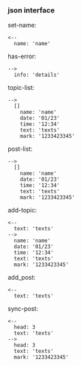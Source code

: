 
### json interface  

set-name:  

    <--
      name: 'name'

has-error:  

    -->
      info: 'details'

topic-list:  

    -->
      []
        name: 'name'
        date: '01/23'
        time: '12:34'
        text: 'texts'
        mark: '1233423345'

post-list:  

    -->
      []
        name: 'name'
        date: '01/23'
        time: '12:34'
        text: 'texts'
        mark: '1233423345'

add-topic:  

    <--
      text: 'texts'
    -->
      name: 'name'
      date: '01/23'
      time: '12:34'
      text: 'texts'
      mark: '1233423345'

add_post:  

    <--
      text: 'texts'

sync-post:  

    <--
      head: 3
      text: 'texts'
    -->
      head: 3
      text: 'texts'
      mark: '1233423345'
